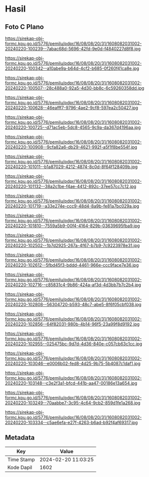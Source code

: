 # Hasil

## Foto C Plano

https://sirekap-obj-formc.kpu.go.id/5776/pemilu/pdpr/16/08/08/20/31/1608082031002-20240220-100239--7abac68d-5696-42fd-9e0d-f4840227d8f8.jpg

https://sirekap-obj-formc.kpu.go.id/5776/pemilu/pdpr/16/08/08/20/31/1608082031002-20240220-100342--a10abe9a-b64d-4cf2-b685-0f260f41ca8e.jpg

https://sirekap-obj-formc.kpu.go.id/5776/pemilu/pdpr/16/08/08/20/31/1608082031002-20240220-100507--28c488a0-92a5-4d30-bb8c-6c59260358dd.jpg

https://sirekap-obj-formc.kpu.go.id/5776/pemilu/pdpr/16/08/08/20/31/1608082031002-20240220-100628--46eafff7-9796-4ae2-9cf8-597ea2c50427.jpg

https://sirekap-obj-formc.kpu.go.id/5776/pemilu/pdpr/16/08/08/20/31/1608082031002-20240220-100725--d71ac5eb-5dc8-4565-9c9a-da367d4196aa.jpg

https://sirekap-obj-formc.kpu.go.id/5776/pemilu/pdpr/16/08/08/20/31/1608082031002-20240220-100908--9cfa82a6-db29-4621-992f-a5f1f8be554f.jpg

https://sirekap-obj-formc.kpu.go.id/5776/pemilu/pdpr/16/08/08/20/31/1608082031002-20240220-101011--b1a87029-4212-4874-8c0d-8f64f128409b.jpg

https://sirekap-obj-formc.kpu.go.id/5776/pemilu/pdpr/16/08/08/20/31/1608082031002-20240220-101132--38a2c1be-f4ae-4412-892c-37ee57cc7c12.jpg

https://sirekap-obj-formc.kpu.go.id/5776/pemilu/pdpr/16/08/08/20/31/1608082031002-20240220-101719--a33e274e-ccc9-48d4-8a9b-fe81a7bc029a.jpg

https://sirekap-obj-formc.kpu.go.id/5776/pemilu/pdpr/16/08/08/20/31/1608082031002-20240220-101810--7559a5b9-00f4-4164-829b-03639695fba9.jpg

https://sirekap-obj-formc.kpu.go.id/5776/pemilu/pdpr/16/08/08/20/31/1608082031002-20240220-102502--1b7d2925-267a-4f67-b7b9-7c9223978e31.jpg

https://sirekap-obj-formc.kpu.go.id/5776/pemilu/pdpr/16/08/08/20/31/1608082031002-20240220-102612--5fbd45f3-bddd-4461-966e-ccc9face7e36.jpg

https://sirekap-obj-formc.kpu.go.id/5776/pemilu/pdpr/16/08/08/20/31/1608082031002-20240220-102716--c85831c4-9b86-424a-af3d-4d3bb7b7c2b4.jpg

https://sirekap-obj-formc.kpu.go.id/5776/pemilu/pdpr/16/08/08/20/31/1608082031002-20240220-102808--56304720-b593-48c7-abe5-8f6f05cbf038.jpg

https://sirekap-obj-formc.kpu.go.id/5776/pemilu/pdpr/16/08/08/20/31/1608082031002-20240220-102856--64f82031-980b-4b14-96f5-23a99f8d9192.jpg

https://sirekap-obj-formc.kpu.go.id/5776/pemilu/pdpr/16/08/08/20/31/1608082031002-20240220-102955--025475bc-9d7d-4d36-840e-c057cb63c1cc.jpg

https://sirekap-obj-formc.kpu.go.id/5776/pemilu/pdpr/16/08/08/20/31/1608082031002-20240220-103046--e0006b02-fed8-4d25-9b75-5b4087c1daf1.jpg

https://sirekap-obj-formc.kpu.go.id/5776/pemilu/pdpr/16/08/08/20/31/1608082031002-20240220-103148--c3e2f3a1-bfcd-441b-aa47-00186e13a654.jpg

https://sirekap-obj-formc.kpu.go.id/5776/pemilu/pdpr/16/08/08/20/31/1608082031002-20240220-103249--70aabbe7-3c95-4c64-9cb2-859d1fe1a268.jpg

https://sirekap-obj-formc.kpu.go.id/5776/pemilu/pdpr/16/08/08/20/31/1608082031002-20240220-103334--c5ae6efa-e27f-4263-b6ad-b92f4af69317.jpg


## Metadata

| Key        | Value               |
| ---------- | ------------------- |
| Time Stamp | 2024-02-20 11:03:25 |
| Kode Dapil | 1602                |




